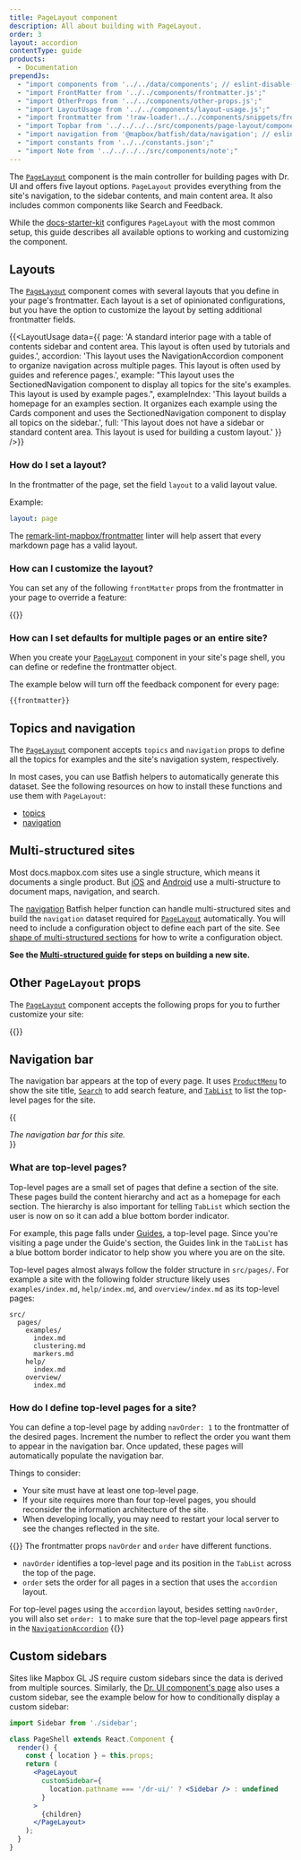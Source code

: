 ```yaml
---
title: PageLayout component
description: All about building with PageLayout.
order: 3
layout: accordion
contentType: guide
products:
  - Documentation
prependJs:
  - "import components from '../../data/components'; // eslint-disable-line"
  - "import FrontMatter from '../../components/frontmatter.js';"
  - "import OtherProps from '../../components/other-props.js';"
  - "import LayoutUsage from '../../components/layout-usage.js';"
  - "import frontmatter from '!raw-loader!../../components/snippets/frontmatter.js';// eslint-disable-line"
  - "import Topbar from '../../../../src/components/page-layout/components/topbar.js';"
  - "import navigation from '@mapbox/batfish/data/navigation'; // eslint-disable-line"
  - "import constants from '../../constants.json';"
  - "import Note from '../../../../src/components/note';"
---
```


The [`PageLayout`](/dr-ui/#pagelayout) component is the main controller for building pages with Dr. UI and offers five layout options. `PageLayout` provides everything from the site's navigation, to the sidebar contents, and main content area. It also includes common components like Search and Feedback.

While the [docs-starter-kit](https://github.com/mapbox/docs-starter-kit) configures `PageLayout` with the most common setup, this guide describes all available options to working and customizing the component.

## Layouts

The [`PageLayout`](/dr-ui/#pagelayout) component comes with several layouts that you define in your page's frontmatter. Each layout is a set of opinionated configurations, but you have the option to customize the layout by setting additional frontmatter fields.

{{<LayoutUsage data={{
  page:
    'A standard interior page with a table of contents sidebar and content area. This layout is often used by tutorials and guides.',
  accordion:
    'This layout uses the NavigationAccordion component to organize navigation across multiple pages. This layout is often used by guides and reference pages.',
  example:
    "This layout uses the SectionedNavigation component to display all topics for the site's examples. This layout is used by example pages.",
  exampleIndex:
    'This layout builds a homepage for an examples section. It organizes each example using the Cards component and uses the SectionedNavigation component to display all topics on the sidebar.',
  full:
    'This layout does not have a sidebar or standard content area. This layout is used for building a custom layout.'
}} />}}

### How do I set a layout?

In the frontmatter of the page, set the field `layout` to a valid layout value.

Example:

```yaml
layout: page
```

The [remark-lint-mapbox/frontmatter](https://github.com/mapbox/remark-lint-mapbox/tree/main/frontmatter) linter will help assert that every markdown page has a valid layout.

### How can I customize the layout?

You can set any of the following `frontMatter` props from the frontmatter in your page to override a feature:

{{<FrontMatter />}}

### How can I set defaults for multiple pages or an entire site?

When you create your [`PageLayout`](/dr-ui/#pagelayout) component in your site's page shell, you can define or redefine the frontmatter object.

The example below will turn off the feedback component for every page:

```
{{frontmatter}}
```

## Topics and navigation

The [`PageLayout`](/dr-ui/#pagelayout) component accepts `topics` and `navigation` props to define all the topics for examples and the site's navigation system, respectively.

In most cases, you can use Batfish helpers to automatically generate this dataset. See the following resources on how to install these functions and use them with `PageLayout`:

- [topics](/dr-ui/guides/batfish-helpers/#topics)
- [navigation](/dr-ui/guides/batfish-helpers/#navigation)

## Multi-structured sites

Most docs.mapbox.com sites use a single structure, which means it documents a single product. But [iOS](https://docs.mapbox.com/ios/maps/overview/) and [Android](https://docs.mapbox.com/android/maps/overview/) use a multi-structure to document maps, navigation, and search.

The [navigation](/dr-ui/guides/batfish-helpers/#navigation) Batfish helper function can handle multi-structured sites and build the `navigation` dataset required for [`PageLayout`](/dr-ui/#pagelayout) automatically. You will need to include a configuration object to define each part of the site. See [shape of multi-structured sections](/dr-ui/guides/batfish-helpers/#shape-of-multi-structured-sections) for how to write a configuration object.

**See the [Multi-structured guide](/dr-ui/guides/multi-structured/) for steps on building a new site.**

## Other `PageLayout` props

The [`PageLayout`](/dr-ui/#pagelayout) component accepts the following props for you to further customize your site:

{{<OtherProps />}}

## Navigation bar

The navigation bar appears at the top of every page. It uses [`ProductMenu`](/dr-ui/#productmenu) to show the site title, [`Search`](/dr-ui/#search) to add search feature, and [`TabList`](https://mapbox.github.io/mr-ui/#tablist) to list the top-level pages for the site.

{{

  <div className=''>
    <Topbar navigation={navigation} parentPath="/dr-ui/guides/" constants={constants} />
    <div><em>The navigation bar for this site.</em></div>
  </div>
}}

### What are top-level pages?

Top-level pages are a small set of pages that define a section of the site. These pages build the content hierarchy and act as a homepage for each section. The hierarchy is also important for telling `TabList` which section the user is now on so it can add a blue bottom border indicator.

For example, this page falls under [Guides](/dr-ui/guides/), a top-level page. Since you're visiting a page under the Guide's section, the Guides link in the `TabList` has a blue bottom border indicator to help show you where you are on the site.

Top-level pages almost always follow the folder structure in `src/pages/`. For example a site with the following folder structure likely uses `examples/index.md`, `help/index.md`, and `overview/index.md` as its top-level pages:

```
src/
  pages/
    examples/
      index.md
      clustering.md
      markers.md
    help/
      index.md
    overview/
      index.md
```

### How do I define top-level pages for a site?

You can define a top-level page by adding `navOrder: 1` to the frontmatter of the desired pages. Increment the number to reflect the order you want them to appear in the navigation bar. Once updated, these pages will automatically populate the navigation bar.

Things to consider:

- Your site must have at least one top-level page.
- If your site requires more than four top-level pages, you should reconsider the information architecture of the site.
- When developing locally, you may need to restart your local server to see the changes reflected in the site.

{{<Note>}}
The frontmatter props `navOrder` and `order` have different functions.

- `navOrder` identifies a top-level page and its position in the `TabList` across the top of the page.
- `order` sets the order for all pages in a section that uses the `accordion` layout.

For top-level pages using the `accordion` layout, besides setting `navOrder`, you will also set `order: 1` to make sure that the top-level page appears first in the [`NavigationAccordion`](/dr-ui/#navigationaccordion)
{{</Note>}}

## Custom sidebars

Sites like Mapbox GL JS require custom sidebars since the data is derived from multiple sources. Similarly, the [Dr. UI component's page](/dr-ui/) also uses a custom sidebar, see the example below for how to conditionally display a custom sidebar:

```jsx
import Sidebar from './sidebar';

class PageShell extends React.Component {
  render() {
    const { location } = this.props;
    return (
      <PageLayout
        customSidebar={
          location.pathname === '/dr-ui/' ? <Sidebar /> : undefined
        }
      >
        {children}
      </PageLayout>
    );
  }
}
```
